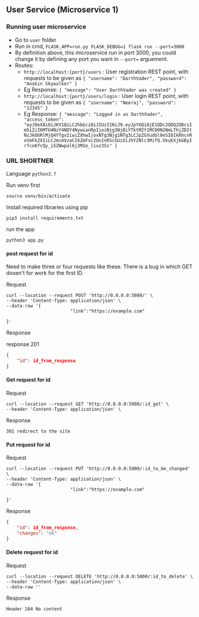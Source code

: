 ## User Service (Microservice 1)
### Running user microservice
- Go to `user` folder
- Run in cmd, `FLASK_APP=run.py FLASK_DEBUG=1 flask run --port=3000`
- By definition above, this microservice run in port 3000, you could change it by defining any port you want in `--port=` arguement.
- Routes:
    - `http://localhost:{port}/users` : User registration REST point, with requests to be given as `{
	"username": "DarthVader",
	"password": "Anakin Skywalker"
}`
    - Eg Response: `{
    "message": "User DarthVader was created"
}`
    - `http://localhost:{port}/users/login` : User login REST point, with requests to be given as `{
	"username": "Neeraj",
	"password": "12345"
}`
    - Eg Response: `{
    "message": "Logged in as DarthVader",
    "access_token": "eyJ0eXAiOiJKV1QiLCJhbGciOiJIUzI1NiJ9.eyJpYXQiOjE1ODc2ODQ2ODcsIm5iZiI6MTU4NzY4NDY4NywianRpIjoiNjg3NjBiYTktM2Y1MC00N2NmLThjZDItNzJkOGRlMjQ4YTgxIiwiZXhwIjoxNTg3Njg1NTg3LCJpZGVudGl0eSI6IkRhcnRoVmFkZXIiLCJmcmVzaCI6ZmFsc2UsInR5cGUiOiJhY2Nlc3MifQ.XkuEXjbGByIrfco6fcQy_i5ZWwpal6j3M1e_liuz35s"
}`


### URL SHORTNER

Language `python3.7 `

Run venv first

`source venv/bin/activate`

Install required libraries using pip

`pip3 install requirements.txt`

run the app

`python3 app.py`

#### post request for id

Need to make three or four requests like these. There is a bug in which GET dosen't for work for the first ID.

Request
````
curl --location --request POST 'http://0.0.0.0:5000/' \
--header 'Content-Type: application/json' \
--data-raw '{
                        "link":"https://example.com"
	
}'
````

Response

response 201

````json
{
    "id": id_from_response
}
````

#### Get request for id

Request

````
curl --location --request GET 'http://0.0.0.0:5000/:id_get' \
--header 'Content-Type: application/json' \
````

Response

`301 redirect to the site`

#### Put request for id
Request

````
curl --location --request PUT 'http://0.0.0.0:5000/:id_to_be_changed' \
--header 'Content-Type: application/json' \
--data-raw '{
                        "link":"https://example.com"
	
}'
````
Response

````json
{
    "id": id_from_response,
    "changes": "ok"
}
````

#### Delete request for id

Request

````
curl --location --request DELETE 'http://0.0.0.0:5000/:id_to_delete' \
--header 'Content-Type: application/json' \
--data-raw ''
````

Response

`Header 204 No content`
